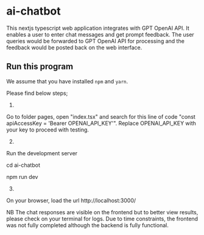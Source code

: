 # ai-chatbot

This nextjs typescript web application integrates with GPT OpenAI API.
It enables a user to enter chat messages and get prompt feedback.
The user queries would be forwarded to GPT OpenAI API for processing and the feedback would be posted back on the web interface.

## Run this program
We assume that you have installed `npm` and `yarn`.

Please find below steps;

1.
Go to folder pages, open "index.tsx" and search for this line of code "const apiAccessKey = 'Bearer OPENAI_API_KEY'". 
Replace OPENAI_API_KEY with your key to proceed with testing.

2.
Run the development server

cd ai-chatbot

npm run dev

3.
On your browser, load the url http://localhost:3000/

NB
The chat responses are visible on the frontend but to better view results, please check on your terminal for logs.
Due to time constraints, the frontend was not fully completed although the backend is fully functional.

